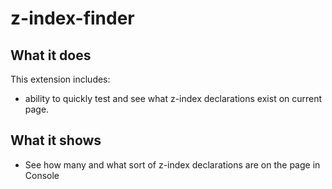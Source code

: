 # z-index-finder

## What it does

This extension includes:

* ability to quickly test and see what z-index declarations exist on current page.

## What it shows

* See how many and what sort of z-index declarations are on the page in Console
